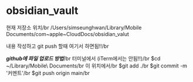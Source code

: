 # obsidian_vault


현재 저장소 위치/br
/Users/simseunghwan/Library/Mobile Documents/com~apple~CloudDocs/obsidian_valut

내용 작성하고 git push 할때 여기서 하면됨!!/br

***github에  파일 업로드 방법***/br
터미널에서 (iTerm에서는 안됨!!)/br
$cd ~/Library/Mobile\ Documents/br
이 위치에서/br
$git add ./br
$git commit -m '커멘트'/br
$git push origin main/br
